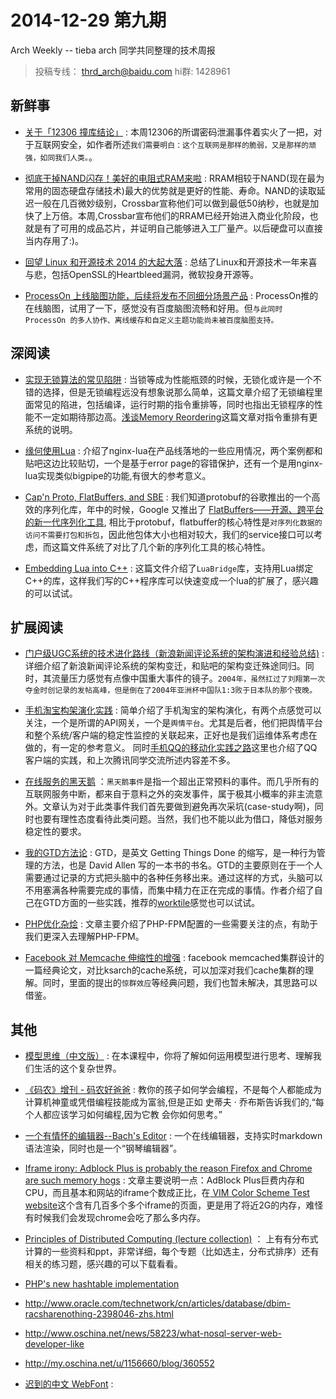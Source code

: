 

# 2014-12-29 第九期 #

Arch Weekly -- tieba arch 同学共同整理的技术周报

> 投稿专线： [thrd_arch@baidu.com](mailto:tbrd_arch@baidu.com) hi群: 1428961

## 新鲜事

* [关于「12306 撞库结论」](http://mp.weixin.qq.com/s?__biz=MzA3NTEzMTUwNA==&mid=202214467&idx=1&sn=c10d471e8c3a0ad6ff21d1b6781a61c7) : 本周12306的所谓密码泄漏事件着实火了一把，对于互联网安全，如作者所述`我们需要明白：这个互联网是那样的脆弱，又是那样的顽强，如同我们人类。`。

* [彻底干掉NAND闪存！美好的电阻式RAM来啦](http://news.mydrivers.com/1/357/357902.htm#0-tsina-1-96607-397232819ff9a47a7b7e80a40613cfe1) : RRAM相较于NAND(现在最为常用的固态硬盘存储技术)最大的优势就是更好的性能、寿命。NAND的读取延迟一般在几百微妙级别，Crossbar宣称他们可以做到最低50纳秒，也就是加快了上万倍。本周,Crossbar宣布他们的RRAM已经开始进入商业化阶段，也就是有了可用的成品芯片，并证明自己能够进入工厂量产。以后硬盘可以直接当内存用了:)。

* [回望 Linux 和开源技术 2014 的大起大落](http://www.36kr.com/p/218170.html) : 总结了Linux和开源技术一年来喜与悲，包括OpenSSL的Heartbleed漏洞，微软投身开源等。

* [ProcessOn 上线脑图功能，后续将发布不同细分场景产品](http://www.36kr.com/p/218116.html) : ProcessOn推的在线脑图，试用了一下，感觉没有百度脑图流畅和好用。但`与此同时 ProcessOn 的多人协作、离线缓存和自定义主题功能尚未被百度脑图支持。`

  

## 深阅读


* [实现无锁算法的常见陷阱](http://towriting.com/blog/2014/08/18/common-pitfalls-in-writing-lock-free-algorithms/) : 当锁等成为性能瓶颈的时候，无锁化或许是一个不错的选择，但是无锁编程远没有想象说那么简单，这篇文章介绍了无锁编程里面常见的陷进，包括编译，运行时期的指令重排等，同时也指出无锁程序的性能不一定如期待那边高。[浅谈Memory Reordering](http://dreamrunner.org/blog/2014/06/28/qian-tan-memory-reordering/)这篇文章对指令重排有更系统的说明。

* [缘何使用Lua](http://qoofan.com/a/159684.html) : 介绍了nginx-lua在产品线落地的一些应用情况，两个案例都和贴吧这边比较贴切，一个是基于error page的容错保护，还有一个是用nginx-lua实现类似bigpipe的功能,有很大的参考意义。


* [Cap'n Proto, FlatBuffers, and SBE](https://kentonv.github.io/capnproto/news/2014-06-17-capnproto-flatbuffers-sbe.html) : 我们知道protobuf的谷歌推出的一个高效的序列化库，年中的时候，Google 又推出了 [FlatBuffers——开源、跨平台的新一代序列化工具](http://www.cnblogs.com/lizhenghn/p/3854244.html), 相比于protobuf，flatbuffer的核心特性是`对序列化数据的访问不需要打包和拆包`，因此他包体大小也相对较大，我们的service接口可以考虑，而这篇文件系统了对比了几个新的序列化工具的核心特性。

* [Embedding Lua into C++](https://www.roguevector.com/mod-support-2-embedding-lua-into-c/) : 这篇文件介绍了`LuaBridge`库，支持用Lua绑定C++的库，这样我们写的C\+\+程序库可以快速变成一个lua的扩展了，感兴趣的可以试试。

## 扩展阅读

* [门户级UGC系统的技术进化路线（新浪新闻评论系统的架构演进和经验总结)](http://www.weibo.com/p/1001603789147444803230) :  详细介绍了新浪新闻评论系统的架构变迁，和贴吧的架构变迁殊途同归。同时，其流量压力感觉有点像中国重大事件的镜子。`2004年，虽然扛过了刘翔第一次夺金时创记录的发帖高峰，但是倒在了2004年亚洲杯中国队1:3败于日本队的那个夜晚。`

* [手机淘宝构架演化实践](http://www.infoq.com/cn/news/2014/12/taobao-app-evolution) : 简单介绍了手机淘宝的架构演化，有两个点感觉可以关注，一个是所谓的API网关，一个是`舆情平台`。尤其是后者，他们把舆情平台和整个系统/客户端的稳定性监控的关联起来，正好也是我们运维体系考虑在做的，有一定的参考意义。 同时[手机QQ的移动化实践之路](http://www.infoq.com/cn/news/2014/12/qq-mobile-practice)这里也介绍了QQ客户端的实践，和上次腾讯同学交流所述内容差不多。

* [在线服务的黑天鹅](http://timyang.net/service/black-swan-of-service/) ：`黑天鹅事件`是指一个超出正常预料的事件。而几乎所有的互联网服务中断，都来自于意料之外的突发事件，属于极其小概率的非主流意外。文章认为对于此类事件我们首先要做到避免再次采坑(case-study啊)，同时也要有理性态度看待此类问题。当然，我们也不能以此为借口，降低对服务稳定性的要求。

* [我的GTD方法论](http://www.mifengtd.cn/articles/my-methodology-of-gtd-xxgg.html) : GTD，是英文 Getting Things Done 的缩写，是一种行为管理的方法，也是 David Allen 写的一本书的书名。GTD的主要原则在于一个人需要通过记录的方式把头脑中的各种任务移出来。通过这样的方式，头脑可以不用塞满各种需要完成的事情，而集中精力在正在完成的事情。作者介绍了自己在GTD方面的一些实践，推荐的[worktile](https://worktile.com/)感觉也可以试试。

* [PHP优化杂烩](http://huoding.com/2014/12/25/398) : 文章主要介绍了PHP-FPM配置的一些需要关注的点，有助于我们更深入去理解PHP-FPM。

* [Facebook 对 Memcache 伸缩性的增强](http://www.oschina.net/translate/scaling-memcache-facebook?lang=chs&page=1#) : facebook memcached集群设计的一篇经典论文，对比ksarch的cache系统，可以加深对我们cache集群的理解。同时，里面的提出的`惊群效应`等经典问题，我们也暂未解决，其思路可以借鉴。

## 其他

* [模型思维（中文版）](https://www.coursera.org/course/modelthinkingzh) : 在本课程中，你将了解如何运用模型进行思考、理解我们生活的这个复杂世界。

* [《码农》增刊 - 码农好爸爸](http://sendcloud_track.batch.manong.io/track/click.do?p=eyJ1c2VyX2lkIjogMTg3LCAiZW1haWxfaWQiOiAiMTQxOTIxMjg3NjE2MF8xODdfMTA5NjRfNTI2OC5zYy0xMF8xMF8xMjdfNTctaW5ib3VuZDAkc2hldmFjanNAcXEuY29tIiwgImxhYmVsIjogMCwgInNpZ24iOiAiNjU1OTA0YTA5MmI4Nzc1YjY3Yjg4NmQ2ZWU5M2MxZjIiLCAibGluayI6ICJodHRwJTNBLy93ZWVrbHkubWFub25nLmlvL2JvdW5jZSUzRnVybCUzRGh0dHAlMjUzQSUyNTJGJTI1MkZ0b3V0aWFvLmlvJTI1MkZyJTI1MkZteWQ1MyUyNmFpZCUzRDE3NTYlMjZuaWQlM0Q1NSIsICJjYXRlZ29yeV9pZCI6IDYwNTg5fQ%3D%3D) : 教你的孩子如何学会编程，不是每个人都能成为计算机神童或凭借编程技能成为富翁,但是正如 史蒂夫 · 乔布斯告诉我们的,“每个人都应该学习如何编程,因为它教 会你如何思考。”

* [一个有情怀的编辑器--Bach's Editor](http://integ.github.io/BachEditor/) : 一个在线编辑器，支持实时markdown语法渲染，同时也是一个“钢琴编辑器”。


* [Iframe irony: Adblock Plus is probably the reason Firefox and Chrome are such memory hogs](http://www.extremetech.com/computing/182428-ironic-iframes-adblock-plus-is-probably-the-reason-firefox-and-chrome-are-such-memory-hogs) : 文章主要说明一点：AdBlock Plus巨费内存和CPU，而且基本和网站的iframe个数成正比，在[ VIM Color Scheme Test website](http://vimcolorschemetest.googlecode.com/svn/html/index-c.html)这个含有几百多个多个iframe的页面，更是用了将近2G的内存，难怪有时候我们会发现chrome会吃了那么多内存。

* [Principles of Distributed Computing (lecture collection)](http://dcg.ethz.ch/lectures/podc_allstars/) ： 上有有分布式计算的一些资料和ppt，非常详细，每个专题（比如选主，分布式排序）还有相关的练习题，感兴趣的可以下载看看。


* [PHP's new hashtable implementation](http://nikic.github.io/2014/12/22/PHPs-new-hashtable-implementation.html)

* http://www.oracle.com/technetwork/cn/articles/database/dbim-racsharenothing-2398046-zhs.html

* http://www.oschina.net/news/58223/what-nosql-server-web-developer-like
* http://my.oschina.net/u/1156660/blog/360552

* [迟到的中文 WebFont](http://www.w3ctech.com/topic/669) : 